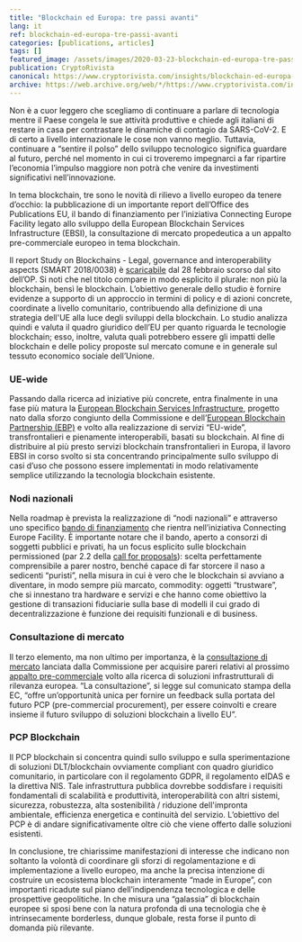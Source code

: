 ```yaml
---
title: "Blockchain ed Europa: tre passi avanti"
lang: it
ref: blockchain-ed-europa-tre-passi-avanti
categories: [publications, articles]
tags: []
featured_image: /assets/images/2020-03-23-blockchain-ed-europa-tre-passi-avanti.jpg
publication: CryptoRivista
canonical: https://www.cryptorivista.com/insights/blockchain-ed-europa-tre-passi-avanti/
archive: https://web.archive.org/web/*/https://www.cryptorivista.com/insights/blockchain-ed-europa-tre-passi-avanti/
---
```


Non è a cuor leggero che scegliamo di continuare a parlare di tecnologia mentre il Paese congela le sue attività produttive e chiede agli italiani di restare in casa per contrastare le dinamiche di contagio da SARS-CoV-2. E di certo a livello internazionale le cose non vanno meglio. Tuttavia, continuare a “sentire il polso” dello sviluppo tecnologico significa guardare al futuro, perché nel momento in cui ci troveremo impegnarci a far ripartire l’economia l’impulso maggiore non potrà che venire da investimenti significativi nell’innovazione.

In tema blockchain, tre sono le novità di rilievo a livello europeo da tenere d’occhio: la pubblicazione di un importante report dell’Office des Publications EU, il bando di finanziamento per l’iniziativa Connecting Europe Facility legato allo sviluppo della European Blockchain Services Infrastructure (EBSI), la consultazione di mercato propedeutica a un appalto pre-commerciale europeo in tema blockchain.

Il report Study on Blockchains - Legal, governance and interoperability aspects (SMART 2018/0038) è [scaricabile](https://ec.europa.eu/digital-single-market/en/news/study-blockchains-legal-governance-and-interoperability-aspects-smart-20180038) dal 28 febbraio scorso dal sito dell’OP. Si noti che nel titolo compare in modo esplicito il plurale: non più la blockchain, bensì le blockchain. L’obiettivo generale dello studio è fornire evidenze a supporto di un approccio in termini di policy e di azioni concrete, coordinate a livello comunitario, contribuendo alla definizione di una strategia dell'UE alla luce degli sviluppi della blockchain. Lo studio analizza quindi e valuta il quadro giuridico dell’EU per quanto riguarda le tecnologie blockchain; esso, inoltre, valuta quali potrebbero essere gli impatti delle blockchain e delle policy proposte sul mercato comune e in generale sul tessuto economico sociale dell’Unione.

### UE-wide

Passando dalla ricerca ad iniziative più concrete, entra finalmente in una fase più matura la [European Blockchain Services Infrastructure](https://ec.europa.eu/cefdigital/wiki/display/CEFDIGITAL/ebsi), progetto nato dalla sforzo congiunto della Commissione e dell’[European Blockchain Partnership (EBP)](https://ec.europa.eu/digital-single-market/en/news/european-countries-join-blockchain-partnership) e volto alla realizzazione di servizi “EU-wide”, transfrontalieri e pienamente interoperabili, basati su blockchain. Al fine di distribuire al più presto servizi blockchain transfrontalieri in Europa, il lavoro EBSI in corso svolto si sta concentrando principalmente sullo sviluppo di casi d’uso che possono essere implementati in modo relativamente semplice utilizzando la tecnologia blockchain esistente.

### Nodi nazionali

Nella roadmap è prevista la realizzazione di “nodi nazionali” e attraverso uno specifico [bando di finanziamento](https://ec.europa.eu/inea/en/connecting-europe-facility/cef-telecom/apply-funding/2020-blockchain) che rientra nell’iniziativa Connecting Europe Facility. È importante notare che il bando, aperto a consorzi di soggetti pubblici e privati, ha un focus esplicito sulle blockchain permissioned (par 2.2 della [call for proposals](https://ec.europa.eu/inea/sites/inea/files/cefpub/2020-1_blockchain_call_text.pdf)): scelta perfettamente comprensibile a parer nostro, benché capace di far storcere il naso a sedicenti “puristi”, nella misura in cui è vero che le blockchain si avviano a diventare, in modo sempre più marcato, commodity: oggetti “trustware”, che si innestano tra hardware e servizi e che hanno come obiettivo la gestione di transazioni fiduciarie sulla base di modelli il cui grado di decentralizzazione è funzione dei requisiti funzionali e di business.

### Consultazione di mercato

Il terzo elemento, ma non ultimo per importanza, è la [consultazione di mercato](https://ec.europa.eu/digital-single-market/en/news/european-blockchain-pre-commercial-procurement) lanciata dalla Commissione per acquisire pareri relativi al prossimo [appalto pre-commerciale](https://www.agid.gov.it/it/agenzia/appalti-innovativi/appalti-pre-commerciali) volto alla ricerca di soluzioni infrastrutturali di rilevanza europea. “La consultazione”, si legge sul comunicato stampa della EC, “offre un’opportunità unica per fornire un feedback sulla portata del futuro PCP (pre-commercial procurement), per essere coinvolti e creare insieme il futuro sviluppo di soluzioni blockchain a livello EU”.

### PCP Blockchain

Il PCP blockchain si concentra quindi sullo sviluppo e sulla sperimentazione di soluzioni DLT/blockchain ovviamente compliant con quadro giuridico comunitario, in particolare con il regolamento GDPR, il regolamento eIDAS e la direttiva NIS. Tale infrastruttura pubblica dovrebbe soddisfare i requisiti fondamentali di scalabilità e produttività, interoperabilità con altri sistemi, sicurezza, robustezza, alta sostenibilità / riduzione dell'impronta ambientale, efficienza energetica e continuità del servizio. L’obiettivo del PCP è di andare significativamente oltre ciò che viene offerto dalle soluzioni esistenti.

In conclusione, tre chiarissime manifestazioni di interesse che indicano non soltanto la volontà di coordinare gli sforzi di regolamentazione e di implementazione a livello europeo, ma anche la precisa intenzione di costruire un ecosistema blockchain interamente “made in Europe”, con importanti ricadute sul piano dell’indipendenza tecnologica e delle prospettive geopolitiche. In che misura una “galassia” di blockchain europee si sposi bene con la natura profonda di una tecnologia che è intrinsecamente borderless, dunque globale, resta forse il punto di domanda più rilevante.
